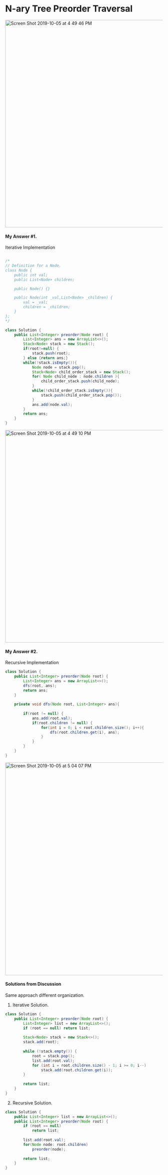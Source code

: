 # N-ary Tree Preorder Traversal

<img width="663" alt="Screen Shot 2019-10-05 at 4 49 46 PM" src="https://user-images.githubusercontent.com/46575719/66260704-27c46500-e790-11e9-911e-5a62cf5d4386.png">

#### My Answer #1. 

Iterative Implementation

```java

/*
// Definition for a Node.
class Node {
    public int val;
    public List<Node> children;

    public Node() {}

    public Node(int _val,List<Node> _children) {
        val = _val;
        children = _children;
    }
};
*/

class Solution {
    public List<Integer> preorder(Node root) {
        List<Integer> ans = new ArrayList<>();
        Stack<Node> stack = new Stack();
        if(root!=null) {
            stack.push(root);
        } else {return ans;}
        while(!stack.isEmpty()){
            Node node = stack.pop();
            Stack<Node> child_order_stack = new Stack();
            for( Node child_node : node.children ){
                child_order_stack.push(child_node);
            }
            while(!child_order_stack.isEmpty()){
                stack.push(child_order_stack.pop());
            }
            ans.add(node.val);
        }
        return ans;
    }
}
```

<img width="679" alt="Screen Shot 2019-10-05 at 4 49 10 PM" src="https://user-images.githubusercontent.com/46575719/66260695-11b6a480-e790-11e9-8515-9d5ef47d9746.png">

#### My Answer #2. 

Recursive Implementation

```java
class Solution {
    public List<Integer> preorder(Node root) {
        List<Integer> ans = new ArrayList<>();
        dfs(root, ans);
        return ans;
    }
    
    private void dfs(Node root, List<Integer> ans){
        
        if(root != null) {
            ans.add(root.val);
            if(root.children != null) {
                for(int i = 0; i < root.children.size(); i++){
                    dfs(root.children.get(i), ans);
                }
            }
        }
    } 
}

```
<img width="680" alt="Screen Shot 2019-10-05 at 5 04 07 PM" src="https://user-images.githubusercontent.com/46575719/66260855-285dfb00-e792-11e9-87d8-274cb50acc5b.png">


#### Solutions from Discussion
Same approach different organization.

1. Iterative Solution.

```java
class Solution {
    public List<Integer> preorder(Node root) {
        List<Integer> list = new ArrayList<>();
        if (root == null) return list;
        
        Stack<Node> stack = new Stack<>();
        stack.add(root);
        
        while (!stack.empty()) {
            root = stack.pop();
            list.add(root.val);
            for (int i = root.children.size() - 1; i >= 0; i--)
                stack.add(root.children.get(i));
        }
        
        return list;
    }
}
```

2. Recursive Solution.
```java
class Solution {
    public List<Integer> list = new ArrayList<>();
    public List<Integer> preorder(Node root) {
        if (root == null)
            return list;
        
        list.add(root.val);
        for(Node node: root.children)
            preorder(node);
                
        return list;
    }
}

```

